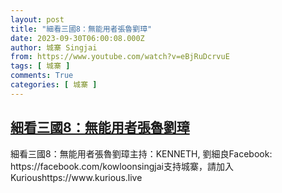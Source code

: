 ```yaml
---
layout: post
title: "細看三國8：無能用者張魯劉璋"
date: 2023-09-30T06:00:08.000Z
author: 城寨 Singjai
from: https://www.youtube.com/watch?v=eBjRuDcrvuE
tags: [ 城寨 ]
comments: True
categories: [ 城寨 ]
---
```

<!--1696053608000-->
[細看三國8：無能用者張魯劉璋](https://www.youtube.com/watch?v=eBjRuDcrvuE)
------

<div>
細看三國8：無能用者張魯劉璋主持：KENNETH, 劉細良Facebook: https://facebook.com/kowloonsingjai支持城寨，請加入Kurioushttps://www.kurious.live
</div>
